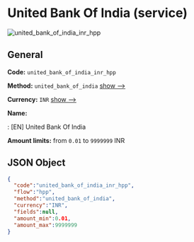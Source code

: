 
# United Bank Of India (service) 
![united_bank_of_india_inr_hpp](https://static.openfintech.io/payment_methods/united_bank_of_india_inr_hpp/logo.svg?w=400&c=v0.59.26#w200)  

## General 
 
**Code:** `united_bank_of_india_inr_hpp` 
 
**Method:** `united_bank_of_india` 
 [show -->](/payment-methods/united_bank_of_india/) 
 
**Currency:** `INR` [show -->](/currencies/INR/) 
 
**Name:** 
 
:	[EN] United Bank Of India 
 
**Amount limits:** from `0.01` to `9999999` INR 

## JSON Object 

```json
{
  "code":"united_bank_of_india_inr_hpp",
  "flow":"hpp",
  "method":"united_bank_of_india",
  "currency":"INR",
  "fields":null,
  "amount_min":0.01,
  "amount_max":9999999
}
```  
